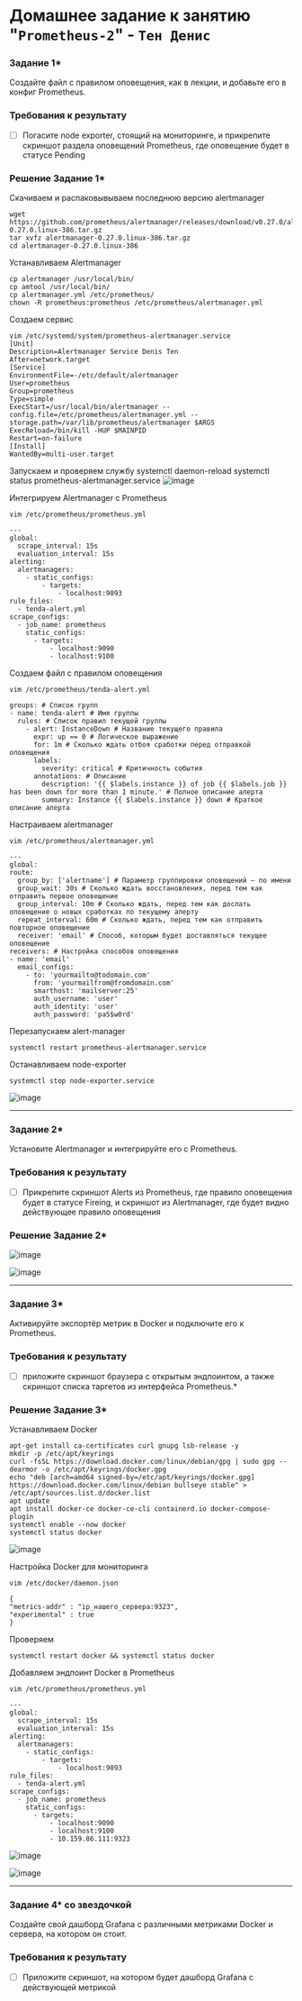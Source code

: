 # Домашнее задание к занятию "`Prometheus-2`" - `Тен Денис`


### Задание 1*
Создайте файл с правилом оповещения, как в лекции, и добавьте его в конфиг Prometheus.

### Требования к результату
- [ ] Погасите node exporter, стоящий на мониторинге, и прикрепите скриншот раздела оповещений Prometheus, где оповещение будет в статусе Pending

### Решение Задание 1*

Скачиваем и распаковывываем последнюю версию alertmanager
```
wget https://github.com/prometheus/alertmanager/releases/download/v0.27.0/alertmanager-0.27.0.linux-386.tar.gz
tar xvfz alertmanager-0.27.0.linux-386.tar.gz
cd alertmanager-0.27.0.linux-386
```
Устанавливаем Alertmanager
```
cp alertmanager /usr/local/bin/
cp amtool /usr/local/bin/
cp alertmanager.yml /etc/prometheus/
chown -R prometheus:prometheus /etc/prometheus/alertmanager.yml
```
Создаем сервис
```
vim /etc/systemd/system/prometheus-alertmanager.service
[Unit]
Description=Alertmanager Service Denis Ten
After=network.target
[Service]
EnvironmentFile=-/etc/default/alertmanager
User=prometheus
Group=prometheus
Type=simple
ExecStart=/usr/local/bin/alertmanager --config.file=/etc/prometheus/alertmanager.yml --storage.path=/var/lib/prometheus/alertmanager $ARGS
ExecReload=/bin/kill -HUP $MAINPID
Restart=on-failure
[Install]
WantedBy=multi-user.target
```
Запускаем и проверяем службу
systemctl daemon-reload
systemctl status  prometheus-alertmanager.service
![image](https://github.com/killakazzak/hw-prometeus-02/assets/32342205/9ac056f7-8e23-4034-8ef1-f21145893809)

Интегрируем Alertmanager с Prometheus
```
vim /etc/prometheus/prometheus.yml
```

```
---
global:
  scrape_interval: 15s
  evaluation_interval: 15s
alerting:
  alertmanagers:
    - static_configs:
        - targets:
            - localhost:9093
rule_files:
  - tenda-alert.yml
scrape_configs:
  - job_name: prometheus
    static_configs:
      - targets:
          - localhost:9090
          - localhost:9100
```

Создаем файл с правилом оповещения
```
vim /etc/prometheus/tenda-alert.yml
```
```
groups: # Список групп
- name: tenda-alert # Имя группы
  rules: # Список правил текущей группы
    - alert: InstanceDown # Название текущего правила
      expr: up == 0 # Логическое выражение
      for: 1m # Сколько ждать отбоя сработки перед отправкой оповещения
      labels:
        severity: critical # Критичность события
      annotations: # Описание
        description: '{{ $labels.instance }} of job {{ $labels.job }} has been down for more than 1 minute.' # Полное описание алерта
        summary: Instance {{ $labels.instance }} down # Краткое описание алерта
```

Настраиваем alertmanager
```
vim /etc/prometheus/alertmanager.yml
```
```
---
global:
route:
  group_by: ['alertname'] # Параметр группировки оповещений — по имени
  group_wait: 30s # Сколько ждать восстановления, перед тем как отправить первое оповещение
  group_interval: 10m # Сколько ждать, перед тем как дослать оповещение о новых сработках по текущему алерту
  repeat_interval: 60m # Сколько ждать, перед тем как отправить повторное оповещение
  receiver: 'email' # Способ, которым будет доставляться текущее оповещение
receivers: # Настройка способов оповещения
- name: 'email'
  email_configs:
    - to: 'yourmailto@todomain.com'
      from: 'yourmailfrom@fromdomain.com'
      smarthost: 'mailserver:25'
      auth_username: 'user'
      auth_identity: 'user'
      auth_password: 'paS$w0rd'
```
Перезапускаем alert-manager

```
systemctl restart prometheus-alertmanager.service
```

Останавливаем node-exporter
```
systemctl stop node-exporter.service
```
![image](https://github.com/killakazzak/hw-prometeus-02/assets/32342205/d6d76501-870d-4937-ae35-4d4ebce1309f)


---

### Задание 2*
Установите Alertmanager и интегрируйте его с Prometheus.

### Требования к результату
- [ ] Прикрепите скриншот Alerts из Prometheus, где правило оповещения будет в статусе Fireing, и скриншот из Alertmanager, где будет видно действующее правило оповещения

### Решение Задание 2*


![image](https://github.com/killakazzak/hw-prometeus-02/assets/32342205/b1eaab10-1018-4f81-8633-873c314f0aea)

![image](https://github.com/killakazzak/hw-prometeus-02/assets/32342205/719354c6-5135-4df0-a17b-e4923d108eb1)

---

### Задание 3*

Активируйте экспортёр метрик в Docker и подключите его к Prometheus.

### Требования к результату
- [ ] приложите скриншот браузера с открытым эндпоинтом, а также скриншот списка таргетов из интерфейса Prometheus.*

### Решение Задание 3*

Устанавливаем Docker
```
apt-get install ca-certificates curl gnupg lsb-release -y
mkdir -p /etc/apt/keyrings
curl -fsSL https://download.docker.com/linux/debian/gpg | sudo gpg --dearmor -o /etc/apt/keyrings/docker.gpg
echo "deb [arch=amd64 signed-by=/etc/apt/keyrings/docker.gpg] https://download.docker.com/linux/debian bullseye stable" > /etc/apt/sources.list.d/docker.list
apt update
apt install docker-ce docker-ce-cli containerd.io docker-compose-plugin
systemctl enable --now docker
systemctl status docker
```
![image](https://github.com/killakazzak/hw-prometeus-02/assets/32342205/28ec4dc4-021f-47dc-95b9-32abd90ad8a2)

Настройка Docker для мониторинга

```
vim /etc/docker/daemon.json
```
```
{
"metrics-addr" : "ip_нашего_сервера:9323",
"experimental" : true
}
```
Проверяем

```
systemctl restart docker && systemctl status docker
```
Добавляем эндпоинт Docker в Prometheus
```
vim /etc/prometheus/prometheus.yml
```
```
---
global:
  scrape_interval: 15s
  evaluation_interval: 15s
alerting:
  alertmanagers:
    - static_configs:
        - targets:
            - localhost:9093
rule_files:
  - tenda-alert.yml
scrape_configs:
  - job_name: prometheus
    static_configs:
      - targets:
          - localhost:9090
          - localhost:9100
          - 10.159.86.111:9323
```
![image](https://github.com/killakazzak/hw-prometeus-02/assets/32342205/5aed6afc-9128-4e36-b31a-ea10087bd70c)

![image](https://github.com/killakazzak/hw-prometeus-02/assets/32342205/fecd0d6d-dfb6-4561-b7f8-b7999948606e)



---

### Задание 4* со звездочкой 

Создайте свой дашборд Grafana с различными метриками Docker и сервера, на котором он стоит.

### Требования к результату
- [ ] Приложите скриншот, на котором будет дашборд Grafana с действующей метрикой



